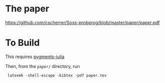 # The paper

https://github.com/cscherrer/Soss-probprog/blob/master/paper/paper.pdf


# To Build
This requires [pygments-julia](https://github.com/sisl/pygments-julia)

Then, from the `paper/` directory, run
```
 latexmk -shell-escape -bibtex -pdf paper.tex
 ```
